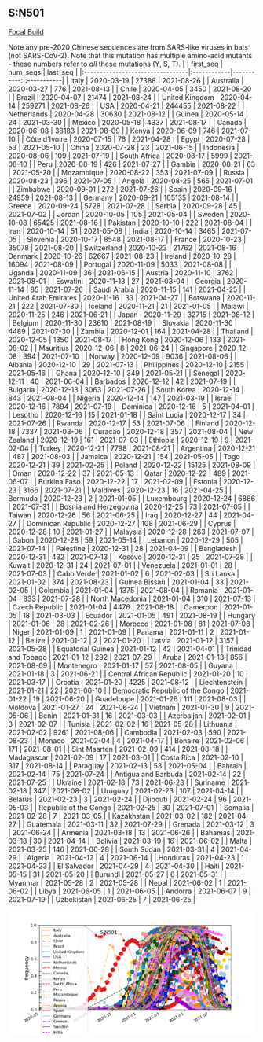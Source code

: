 

## S:N501
[Focal Build](https://nextstrain.org/groups/neherlab/ncov/S.N501)

Note any pre-2020 Chinese sequences are from SARS-like viruses in bats (not SARS-CoV-2).
Note that this mutation has multiple amino-acid mutants - these numbers refer to _all_ these mutations (Y, S, T).
|                                  | first_seq   |   num_seqs | last_seq   |
|:---------------------------------|:------------|-----------:|:-----------|
| Italy                            | 2020-03-19  |      27388 | 2021-08-26 |
| Australia                        | 2020-03-27  |        776 | 2021-08-13 |
| Chile                            | 2020-04-05  |       3450 | 2021-08-20 |
| Brazil                           | 2020-04-07  |      21474 | 2021-08-24 |
| United Kingdom                   | 2020-04-14  |     259271 | 2021-08-26 |
| USA                              | 2020-04-21  |     244455 | 2021-08-22 |
| Netherlands                      | 2020-04-28  |      30630 | 2021-08-12 |
| Guinea                           | 2020-05-14  |         24 | 2021-03-30 |
| Mexico                           | 2020-05-18  |       4337 | 2021-08-17 |
| Canada                           | 2020-06-08  |      38183 | 2021-08-09 |
| Kenya                            | 2020-06-09  |        746 | 2021-07-10 |
| Côte d'Ivoire                    | 2020-07-15  |         76 | 2021-04-28 |
| Egypt                            | 2020-07-28  |         53 | 2021-05-10 |
| China                            | 2020-07-28  |         23 | 2021-06-15 |
| Indonesia                        | 2020-08-06  |        109 | 2021-07-19 |
| South Africa                     | 2020-08-17  |       5999 | 2021-08-10 |
| Peru                             | 2020-08-19  |        426 | 2021-07-27 |
| Gambia                           | 2020-08-21  |         63 | 2021-05-20 |
| Mozambique                       | 2020-08-22  |        353 | 2021-07-09 |
| Russia                           | 2020-08-23  |        396 | 2021-07-05 |
| Angola                           | 2020-08-25  |        565 | 2021-07-01 |
| Zimbabwe                         | 2020-09-01  |        272 | 2021-07-26 |
| Spain                            | 2020-09-16  |      24959 | 2021-08-13 |
| Germany                          | 2020-09-21  |     105135 | 2021-08-14 |
| Greece                           | 2020-09-24  |       5728 | 2021-07-28 |
| Serbia                           | 2020-09-28  |         45 | 2021-07-02 |
| Jordan                           | 2020-10-05  |        105 | 2021-05-04 |
| Sweden                           | 2020-10-08  |      65425 | 2021-08-16 |
| Pakistan                         | 2020-10-10  |        222 | 2021-08-04 |
| Iran                             | 2020-10-14  |         51 | 2021-05-08 |
| India                            | 2020-10-14  |       3465 | 2021-07-05 |
| Slovenia                         | 2020-10-17  |       8548 | 2021-08-17 |
| France                           | 2020-10-23  |      35078 | 2021-08-20 |
| Switzerland                      | 2020-10-23  |      21762 | 2021-08-16 |
| Denmark                          | 2020-10-26  |      62667 | 2021-08-23 |
| Ireland                          | 2020-10-28  |      16094 | 2021-08-09 |
| Portugal                         | 2020-11-09  |       5033 | 2021-08-08 |
| Uganda                           | 2020-11-09  |         36 | 2021-06-15 |
| Austria                          | 2020-11-10  |       3762 | 2021-08-01 |
| Eswatini                         | 2020-11-13  |         27 | 2021-03-04 |
| Georgia                          | 2020-11-14  |         85 | 2021-07-26 |
| Saudi Arabia                     | 2020-11-15  |        141 | 2021-04-25 |
| United Arab Emirates             | 2020-11-16  |         33 | 2021-04-27 |
| Botswana                         | 2020-11-21  |        222 | 2021-07-30 |
| Iceland                          | 2020-11-21  |         21 | 2021-01-05 |
| Malawi                           | 2020-11-25  |        246 | 2021-06-21 |
| Japan                            | 2020-11-29  |      32715 | 2021-08-12 |
| Belgium                          | 2020-11-30  |      23610 | 2021-08-19 |
| Slovakia                         | 2020-11-30  |       4489 | 2021-07-30 |
| Zambia                           | 2020-12-01  |        164 | 2021-04-28 |
| Thailand                         | 2020-12-05  |       1350 | 2021-08-17 |
| Hong Kong                        | 2020-12-06  |        133 | 2021-08-02 |
| Mauritius                        | 2020-12-06  |          8 | 2021-06-24 |
| Singapore                        | 2020-12-08  |        394 | 2021-07-10 |
| Norway                           | 2020-12-09  |       9036 | 2021-08-06 |
| Albania                          | 2020-12-10  |         29 | 2021-07-13 |
| Philippines                      | 2020-12-10  |       2155 | 2021-05-16 |
| Ghana                            | 2020-12-10  |        349 | 2021-05-21 |
| Senegal                          | 2020-12-11  |         40 | 2021-06-04 |
| Barbados                         | 2020-12-12  |         42 | 2021-07-19 |
| Bulgaria                         | 2020-12-13  |       3063 | 2021-07-26 |
| South Korea                      | 2020-12-14  |        843 | 2021-08-04 |
| Nigeria                          | 2020-12-14  |        147 | 2021-03-19 |
| Israel                           | 2020-12-16  |       7894 | 2021-07-19 |
| Dominica                         | 2020-12-16  |          5 | 2021-04-01 |
| Lesotho                          | 2020-12-16  |         15 | 2021-01-18 |
| Saint Lucia                      | 2020-12-17  |         34 | 2021-07-26 |
| Rwanda                           | 2020-12-17  |         53 | 2021-07-06 |
| Finland                          | 2020-12-18  |       7337 | 2021-08-06 |
| Curacao                          | 2020-12-18  |        357 | 2021-08-04 |
| New Zealand                      | 2020-12-19  |        161 | 2021-07-03 |
| Ethiopia                         | 2020-12-19  |          9 | 2021-02-04 |
| Turkey                           | 2020-12-21  |       7798 | 2021-08-21 |
| Argentina                        | 2020-12-21  |        487 | 2021-08-03 |
| Jamaica                          | 2020-12-21  |        154 | 2021-05-05 |
| Togo                             | 2020-12-21  |         39 | 2021-02-25 |
| Poland                           | 2020-12-22  |      15125 | 2021-08-09 |
| Oman                             | 2020-12-22  |         37 | 2021-05-13 |
| Qatar                            | 2020-12-22  |        489 | 2021-06-07 |
| Burkina Faso                     | 2020-12-22  |         17 | 2021-02-09 |
| Estonia                          | 2020-12-23  |       3166 | 2021-07-21 |
| Maldives                         | 2020-12-23  |         16 | 2021-04-25 |
| Bermuda                          | 2020-12-23  |          2 | 2021-01-05 |
| Luxembourg                       | 2020-12-24  |       6886 | 2021-07-31 |
| Bosnia and Herzegovina           | 2020-12-25  |         73 | 2021-07-05 |
| Taiwan                           | 2020-12-26  |         56 | 2021-06-25 |
| Iraq                             | 2020-12-27  |         44 | 2021-04-27 |
| Dominican Republic               | 2020-12-27  |        108 | 2021-06-29 |
| Cyprus                           | 2020-12-28  |         10 | 2021-01-27 |
| Malaysia                         | 2020-12-28  |        263 | 2021-07-07 |
| Gabon                            | 2020-12-28  |         59 | 2021-05-14 |
| Lebanon                          | 2020-12-29  |        505 | 2021-07-14 |
| Palestine                        | 2020-12-31  |         28 | 2021-04-09 |
| Bangladesh                       | 2020-12-31  |        432 | 2021-07-13 |
| Kosovo                           | 2020-12-31  |         25 | 2021-07-28 |
| Kuwait                           | 2020-12-31  |         24 | 2021-07-01 |
| Venezuela                        | 2021-01-01  |         28 | 2021-07-03 |
| Cabo Verde                       | 2021-01-02  |          6 | 2021-02-03 |
| Sri Lanka                        | 2021-01-02  |        374 | 2021-08-23 |
| Guinea Bissau                    | 2021-01-04  |         33 | 2021-02-05 |
| Colombia                         | 2021-01-04  |       1375 | 2021-08-04 |
| Romania                          | 2021-01-04  |        833 | 2021-07-28 |
| North Macedonia                  | 2021-01-04  |        310 | 2021-07-13 |
| Czech Republic                   | 2021-01-04  |       4476 | 2021-08-18 |
| Cameroon                         | 2021-01-05  |         18 | 2021-03-03 |
| Ecuador                          | 2021-01-05  |        491 | 2021-08-19 |
| Hungary                          | 2021-01-06  |         28 | 2021-02-26 |
| Morocco                          | 2021-01-08  |         81 | 2021-07-08 |
| Niger                            | 2021-01-09  |          1 | 2021-01-09 |
| Panama                           | 2021-01-11  |          2 | 2021-01-12 |
| Belize                           | 2021-01-12  |          2 | 2021-01-20 |
| Latvia                           | 2021-01-12  |       3157 | 2021-05-28 |
| Equatorial Guinea                | 2021-01-12  |         42 | 2021-04-01 |
| Trinidad and Tobago              | 2021-01-12  |        292 | 2021-07-29 |
| Aruba                            | 2021-01-13  |        856 | 2021-08-09 |
| Montenegro                       | 2021-01-17  |         57 | 2021-08-05 |
| Guyana                           | 2021-01-18  |          3 | 2021-06-21 |
| Central African Republic         | 2021-01-20  |         10 | 2021-03-17 |
| Croatia                          | 2021-01-20  |       4225 | 2021-08-12 |
| Liechtenstein                    | 2021-01-21  |         22 | 2021-06-10 |
| Democratic Republic of the Congo | 2021-01-22  |         19 | 2021-06-20 |
| Guadeloupe                       | 2021-01-26  |        111 | 2021-08-03 |
| Moldova                          | 2021-01-27  |         24 | 2021-06-24 |
| Vietnam                          | 2021-01-30  |          9 | 2021-05-06 |
| Benin                            | 2021-01-31  |         16 | 2021-03-03 |
| Azerbaijan                       | 2021-02-01  |          3 | 2021-02-07 |
| Tunisia                          | 2021-02-02  |         16 | 2021-05-28 |
| Lithuania                        | 2021-02-02  |       9261 | 2021-08-06 |
| Cambodia                         | 2021-02-03  |        590 | 2021-08-23 |
| Monaco                           | 2021-02-04  |          4 | 2021-04-17 |
| Bonaire                          | 2021-02-06  |        171 | 2021-08-01 |
| Sint Maarten                     | 2021-02-09  |        414 | 2021-08-18 |
| Madagascar                       | 2021-02-09  |         17 | 2021-03-01 |
| Costa Rica                       | 2021-02-10  |        317 | 2021-08-14 |
| Paraguay                         | 2021-02-13  |         53 | 2021-05-04 |
| Bahrain                          | 2021-02-14  |         75 | 2021-07-24 |
| Antigua and Barbuda              | 2021-02-14  |         22 | 2021-07-25 |
| Ukraine                          | 2021-02-18  |         73 | 2021-06-23 |
| Suriname                         | 2021-02-18  |        347 | 2021-08-02 |
| Uruguay                          | 2021-02-23  |        107 | 2021-04-14 |
| Belarus                          | 2021-02-23  |          3 | 2021-02-24 |
| Djibouti                         | 2021-02-24  |         96 | 2021-05-03 |
| Republic of the Congo            | 2021-02-25  |         30 | 2021-07-01 |
| Somalia                          | 2021-02-28  |          7 | 2021-03-05 |
| Kazakhstan                       | 2021-03-02  |        182 | 2021-04-27 |
| Guatemala                        | 2021-03-11  |         32 | 2021-07-29 |
| Grenada                          | 2021-03-12  |          3 | 2021-06-24 |
| Armenia                          | 2021-03-18  |         13 | 2021-06-26 |
| Bahamas                          | 2021-03-18  |         30 | 2021-04-14 |
| Bolivia                          | 2021-03-19  |         16 | 2021-06-02 |
| Malta                            | 2021-03-25  |        146 | 2021-06-28 |
| South Sudan                      | 2021-03-31  |          4 | 2021-04-29 |
| Algeria                          | 2021-04-12  |          4 | 2021-06-14 |
| Honduras                         | 2021-04-23  |          1 | 2021-04-23 |
| El Salvador                      | 2021-04-29  |          4 | 2021-04-30 |
| Haiti                            | 2021-05-15  |         31 | 2021-05-20 |
| Burundi                          | 2021-05-27  |          6 | 2021-05-31 |
| Myanmar                          | 2021-05-28  |          2 | 2021-05-28 |
| Nepal                            | 2021-06-02  |          1 | 2021-06-02 |
| Libya                            | 2021-06-05  |          1 | 2021-06-05 |
| Andorra                          | 2021-06-07  |          9 | 2021-07-19 |
| Uzbekistan                       | 2021-06-25  |          7 | 2021-06-25 |

![Overall trends S.N501](/overall_trends_figures/overall_trends_S.N501.png)